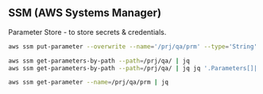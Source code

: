 SSM (AWS Systems Manager)
-

Parameter Store - to store secrets & credentials.

````sh
aws ssm put-parameter --overwrite --name='/prj/qa/prm' --type='String' --value='none'

aws ssm get-parameters-by-path --path=/prj/qa/ | jq
aws ssm get-parameters-by-path --path=/prj/qa/ | jq jq '.Parameters[]|.Name'

aws ssm get-parameter --name=/prj/qa/prm | jq
````
